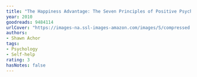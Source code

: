 ```yaml
---
title: "The Happiness Advantage: The Seven Principles of Positive Psychology that Fuel Success and Performance at Work"
year: 2010
goodreads: 9484114
urlCover: "https://images-na.ssl-images-amazon.com/images/S/compressed.photo.goodreads.com/books/1381289860i/9484114.jpg"
authors:
- Shawn Achor
tags:
- Psychology
- Self-help
rating: 3
hasNotes: false
---
```

